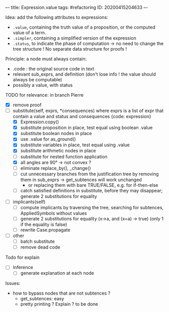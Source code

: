 –-
title: Expression.value
tags: #refactoring
   ID: 20200415204633
–-

Idea: add the following attributes to expressions:
* `.value`, containing the truth value of a proposition, or the computed value of a term.
* `.simpler`, containing a simplified version of the expression
* `.status`, to indicate the phase of computation
→ no need to change the tree structure !  No separate data structure for proofs !

Principle: a node must always contain:
* .code : the original source code in text
* relevant sub_exprs, and definition (don't lose info ! the value should always be computable)
* possibly a value, with status

TODO for relevance: in branch Pierre
- [x] remove proof
- [ ] substitute(self, exprs, \*consequences) where exprs is a list of expr that contain a value and status
	and consequences {code: expression}
    - [x] Expression.copy()
    - [x] substitute proposition in place, test equal using boolean .value
    - [x] substitute boolean nodes in place
    - [x] use .value for as_ground()
    - [x] substitute variables in place, test equal using .value
    - [x] substitute arithmetic nodes in place
    - [ ] substitute for nested function application
    - [x] all angles are 90° → not convex ?
    - [ ] eliminate replace_by(), \_change()
    - [ ] cut unnecessary branches from the justification tree by removing them in sub_exprs → get_subtences will work unchanged
        - or replacing them with bare TRUE/FALSE, e.g. for if-then-else
    - [ ] catch satisfied definitions in substitute, before they may disappear; generate 2 substitutions for equality
- [ ] implicants(self)
    - [ ] compute implicants by traversing the tree, searching for subtences, AppliedSymbols without values
    - [ ] generate 2 substitutions for equality (x→a, and (x=a) → true)  (only 1 if the equality is false)
    - [ ] rewrite Case.propagate
- [ ] other
    - [ ] batch substitute
    - [ ] remove dead code

Todo for explain
- [ ] Inference
    - [ ] generate explanation at each node

Issues:
* how to bypass nodes that are not subtences ?
    * get_subtences: easy
    * pretty printing ? Explain ? to be done

